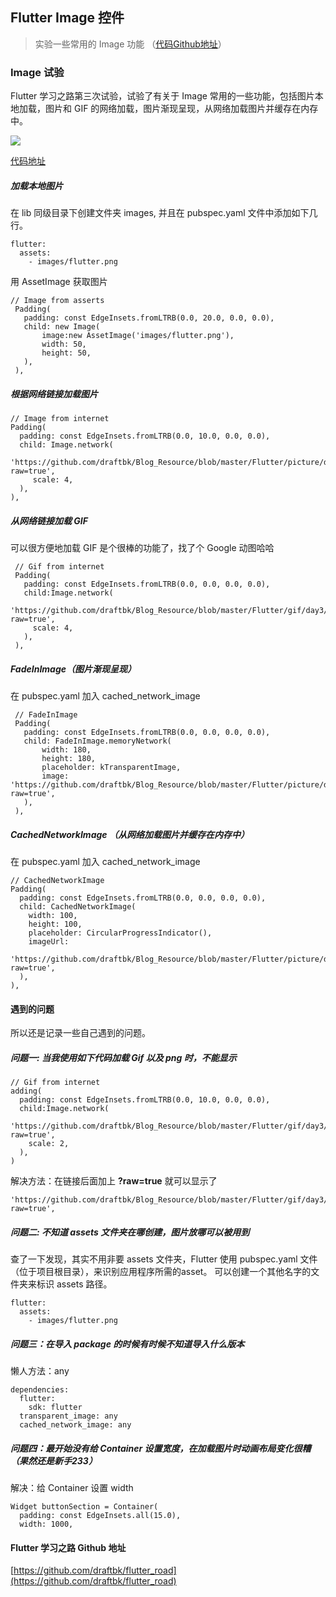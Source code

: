 ## Flutter Image 控件
> 实验一些常用的 Image 功能 （[代码Github地址](https://github.com/draftbk/flutter_road/blob/master/flutter_road_widgets/lib/days/Day3.dart)）

### Image 试验

Flutter 学习之路第三次试验，试验了有关于 Image 常用的一些功能，包括图片本地加载，图片和 GIF 的网络加载，图片渐现呈现，从网络加载图片并缓存在内存中。

![](https://github.com/draftbk/Blog_Resource/blob/master/Flutter/gif/flutter_road_image.gif)

[代码地址](https://github.com/draftbk/flutter_road/blob/master/flutter_road_widgets/lib/days/Day3.dart)

##### 加载本地图片

在 lib 同级目录下创建文件夹 images, 并且在 pubspec.yaml 文件中添加如下几行。

```
flutter:
  assets:
    - images/flutter.png
```

用 AssetImage 获取图片

```
// Image from asserts
 Padding(
   padding: const EdgeInsets.fromLTRB(0.0, 20.0, 0.0, 0.0),
   child: new Image(
       image:new AssetImage('images/flutter.png'),
       width: 50,
       height: 50,
   ),
 ),
```

##### 根据网络链接加载图片 

```
// Image from internet
Padding(
  padding: const EdgeInsets.fromLTRB(0.0, 10.0, 0.0, 0.0),
  child: Image.network(
    'https://github.com/draftbk/Blog_Resource/blob/master/Flutter/picture/day3/flutter.png?raw=true',
     scale: 4,
  ),
),
```

##### 从网络链接加载 **GIF** 

可以很方便地加载 GIF 是个很棒的功能了，找了个 Google 动图哈哈

```
 // Gif from internet
 Padding(
   padding: const EdgeInsets.fromLTRB(0.0, 0.0, 0.0, 0.0),
   child:Image.network(
     'https://github.com/draftbk/Blog_Resource/blob/master/Flutter/gif/day3/google.gif?raw=true',
     scale: 4,
   ),
 ),
```

##### FadeInImage（图片渐现呈现）

在 pubspec.yaml 加入 cached\_network\_image

```
 // FadeInImage
 Padding(
   padding: const EdgeInsets.fromLTRB(0.0, 0.0, 0.0, 0.0),
   child: FadeInImage.memoryNetwork(
       width: 180,
       height: 180,
       placeholder: kTransparentImage,
       image: 'https://github.com/draftbk/Blog_Resource/blob/master/Flutter/picture/day3/flutter.png?raw=true',
   ),
 ),
```

##### CachedNetworkImage （从网络加载图片并缓存在内存中）

在 pubspec.yaml 加入 cached\_network\_image

```
// CachedNetworkImage
Padding(
  padding: const EdgeInsets.fromLTRB(0.0, 0.0, 0.0, 0.0),
  child: CachedNetworkImage(
    width: 100,
    height: 100,
    placeholder: CircularProgressIndicator(),
    imageUrl:
    'https://github.com/draftbk/Blog_Resource/blob/master/Flutter/picture/day3/flutter.png?raw=true',
  ),
),
```


#### 遇到的问题

所以还是记录一些自己遇到的问题。

##### 问题一: 当我使用如下代码加载 Gif 以及 png 时，不能显示


```
// Gif from internet
adding(
  padding: const EdgeInsets.fromLTRB(0.0, 10.0, 0.0, 0.0),
  child:Image.network(
    'https://github.com/draftbk/Blog_Resource/blob/master/Flutter/gif/day3/google.gif?raw=true',
    scale: 2,
  ),
)
```

解决方法：在链接后面加上 **?raw=true** 就可以显示了

```
'https://github.com/draftbk/Blog_Resource/blob/master/Flutter/gif/day3/google.gif?raw=true',
```
##### 问题二: 不知道 assets 文件夹在哪创建，图片放哪可以被用到


查了一下发现，其实不用非要 assets 文件夹，Flutter 使用 pubspec.yaml 文件（位于项目根目录），来识别应用程序所需的asset。 可以创建一个其他名字的文件夹来标识 assets 路径。

```
flutter:
  assets:
    - images/flutter.png
```

##### 问题三：在导入 package 的时候有时候不知道导入什么版本

懒人方法：any

```
dependencies:
  flutter:
    sdk: flutter
  transparent_image: any
  cached_network_image: any
```

##### 问题四：最开始没有给 Container 设置宽度，在加载图片时动画布局变化很糟（果然还是新手233）

解决：给 Container 设置 width

```
Widget buttonSection = Container(
  padding: const EdgeInsets.all(15.0),
  width: 1000,
```

#### Flutter 学习之路 Github 地址

[https://github.com/draftbk/flutter_road](https://github.com/draftbk/flutter_road)










